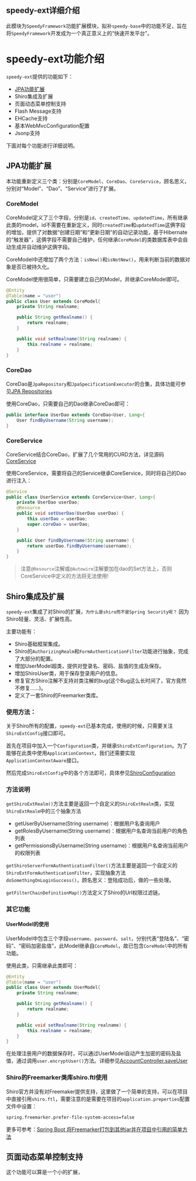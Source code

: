 speedy-ext详细介绍
----
此模块为`SpeedyFramework`功能扩展模块，拟补`speedy-base`中的功能不足，旨在将`SpeedyFramework`开发成为一个真正意义上的“快速开发平台”。

# speedy-ext功能介绍

`speedy-ext`提供的功能如下：
- [JPA功能扩展](#user-content-jpa功能扩展)
- Shiro集成及扩展
- 页面动态菜单控制支持
- Flash Message支持
- EHCache支持
- 基本WebMvcConfiguration配置
- Jsonp支持

下面对每个功能进行详细说明。

## JPA功能扩展

本功能重新定义三个类：分别是`CoreModel`、`CoreDao`、`CoreService`，顾名思义，分别对“Model”、“Dao”、“Service”进行了扩展。

### CoreModel

CoreModel定义了三个字段，分别是`id`、`createdTime`、`updatedTime`，所有继承此类的model，id不需要在重新定义，同时`createdTime`和`updatedTime`这俩字段的增加，提供了对数据“创建日期”和“更新日期”的自动记录功能，基于Hibernate的“触发器”，这俩字段不需要自己维护，任何继承`CoreModel`的类数据库表中会自动生成并自动维护这俩字段。

CoreModel中还增加了两个方法：`isNew()`和`isNotNew()`，用来判断当前的数据对象是否已被持久化。

CoreModel使用很简单，只需要建立自己的Model，并继承CoreModel即可。
```java
@Entity
@Table(name = "user")
public class User extends CoreModel{
    private String realname;

    public String getRealname() {
        return realname;
    }

    public void setRealname(String realname) {
        this.realname = realname;
    }
}
```

### CoreDao
CoreDao是`JpaRepository`和`JpaSpecificationExecutor`的合集，具体功能可参见[JPA Repositories](http://docs.spring.io/spring-data/jpa/docs/current/reference/html/#jpa.repositories)

使用CoreDao，只需要自己的Dao继承CoreDao即可：
```java
public interface UserDao extends CoreDao<User, Long>{
    User findByUsername(String username);
}
```

### CoreService
CoreService结合CoreDao，扩展了几个常用的CURD方法，详见源码[CoreService](https://github.com/gefangshuai/SpeedyFramework/blob/master/speedy-ext/src/main/java/io/github/gefangshuai/ext/persistence/CoreService.java)

使用CoreService，需要将自己的Service继承CoreService，同时将自己的Dao进行注入：
```java
@Service
public class UserService extends CoreService<User, Long>{
    private UserDao userDao;
    @Resource
    public void setUserDao(UserDao userDao) {
        this.userDao = userDao;
        super.coreDao = userDao;
    }

    public User findByUsername(String username) {
        return userDao.findByUsername(username);
    }
}
```
> 注意`@Resource`注解或`@Autowire`注解要加在dao的Set方法上，否则CoreService中定义的方法将无法使用!

## Shiro集成及扩展
`speedy-ext`集成了对Shiro的扩展，`为什么是shiro而不是Spring Security呢？` 因为Shiro轻量、灵活、扩展性高。

主要功能有：
- Shiro基础框架集成。
- Shiro的`AuthorizingRealm`和`FormAuthenticationFilter`功能进行抽象，完成了大部分的配置。
- 增加UserModel超类，提供对登录名、密码、盐值的生成及保存。
- 增加ShiroUser类，用于保存登录用户的信息。
- 修复官方Shiro注解不支持对类注解的bug(这个Bug这么长时间了，官方竟然不修复……)。
- 定义了一套Shiro的Freemarker类库。

### 使用方法：

关于Shiro所有的配置，`speedy-ext`已基本完成，使用的时候，只需要关注`ShiroExtConfig`接口即可。

首先在项目中加入一个`Configuration`类，并继承`ShiroExtConfiguration`。为了能够在此类中使用`ApplicationContext`，我们还需要实现`ApplicationContextAware`接口。

然后完成`ShiroExtConfig`中的各个方法即可，具体参见[ShiroConfiguration](https://github.com/gefangshuai/SpeedyFramework/blob/master/speedy-sample/src/main/java/io/github/gefangshuai/demo/config/ShiroConfiguration.java)

### 方法说明

`getShiroExtRealm()`方法主要是返回一个自定义的`ShiroExtRealm`类，实现`ShiroExtRealm`中的三个抽象方法
- getUserByUsername(String username)：根据用户名查询用户
- getRolesByUsername(String username)：根据用户名查询当前用户的角色列表
- getPermissionsByUsername(String username)：根据用户名查询当前用户的权限列表

`getShiroServerFormAuthenticationFilter()`方法主要是返回一个自定义的`ShiroExtFormAuthenticationFilter`，实现抽象方法`doSomethingOnLoginSuccess()`，顾名思义：登陆成功后，做的一些处理。

`getFilterChainDefinitionMap()`方法定义了Shiro的Url权限过滤链。

### 其它功能

#### UserModel的使用

UserModel中包含三个字段`username`、`password`、`salt`，分别代表“登陆名”、“密码”、“密码加密盐值”，此Model继承自`CoreModel`，故已包含`CoreModel`中的所有功能。

使用此类，只需继承此类即可：
```java
@Entity
@Table(name = "user")
public class User extends UserModel{
    private String realname;

    public String getRealname() {
        return realname;
    }

    public void setRealname(String realname) {
        this.realname = realname;
    }
}
```

在处理注册用户的数据保存时，可以通过UserModel自动产生加密的密码及盐值，通过调用`user.encryptUser()`方法。详细参见[AccountController.saveUser](https://github.com/gefangshuai/SpeedyFramework/blob/master/speedy-sample/src/main/java/io/github/gefangshuai/demo/controller/AccountController.java#L31)

### Shiro的Freemarker类库shiro.ftl使用

Shiro官方并没有对Freemaker提供支持，这里做了一个简单的支持，可以在项目中直接引用`shiro.ftl`，需要注意的是需要在项目的`application.preperties`配置文件中设置：
```bash
spring.freemarker.prefer-file-system-access=false
```
更多可参考：[Spring Boot 将Freemarker打包到其他jar并在项目中引用的简单方法](http://www.jianshu.com/p/ba2365bc7324)

## 页面动态菜单控制支持
这个功能可以算是一个小的扩展，
